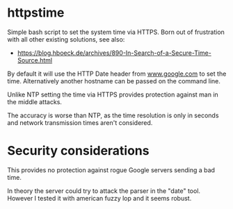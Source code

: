 httpstime
=========

Simple bash script to set the system time via HTTPS.
Born out of frustration with all other existing solutions, see also:

* https://blog.hboeck.de/archives/890-In-Search-of-a-Secure-Time-Source.html

By default it will use the HTTP Date header from www.google.com to
set the time. Alternatively another hostname can be passed on the
command line.

Unlike NTP setting the time via HTTPS provides protection against
man in the middle attacks.

The accuracy is worse than NTP, as the time resolution is only
in seconds and network transmission times aren't considered.

Security considerations
=======================

This provides no protection against rogue Google servers sending
a bad time.

In theory the server could try to attack the parser in the "date"
tool. However I tested it with american fuzzy lop and it seems
robust.
